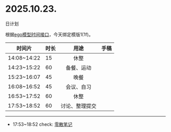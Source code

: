 # 2025.10.23.
日计划

根据[ego模型时间接口](https://gitee.com/hyg/blog/blob/master/timeflow.md)，今天绑定模版1(1f)。

| 时间片 | 时长 | 用途 | 手稿 |
| --- | --- | :---: | --- |
| 14:08~14:22 | 15 | 休整 |  |
| 14:23~15:22 | 60 | 备餐、运动 |  |
| 15:23~16:07 | 45 | 晚餐 |  |
| 16:08~16:52 | 45 | 会议、自习 |  |
| 16:53~17:52 | 60 | 休整 |  |
| 17:53~18:52 | 60 | 讨论、整理提交 |  |

---

- 17:53~18:52	check: [零散笔记](../../draft/2025/20251023.01.md)
